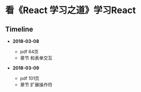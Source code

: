 # 看《React 学习之道》学习React

## Timeline

- **2018-03-08** 
  - pdf 64页 
  - 章节 和表单交互

- **2018-03-09**
  - pdf 101页
  - 章节 扩展操作符